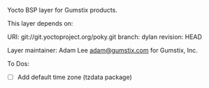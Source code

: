 Yocto BSP layer for Gumstix products. 

This layer depends on:

URI: git://git.yoctoproject.org/poky.git
branch: dylan
revision: HEAD

Layer maintainer: Adam Lee <adam@gumstix.com> for Gumstix, Inc.

To Dos:

- [ ] Add default time zone (tzdata package) 
